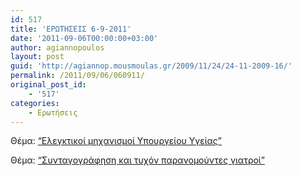 ```yaml
---
id: 517
title: 'ΕΡΩΤΗΣΕΙΣ 6-9-2011'
date: '2011-09-06T00:00:00+03:00'
author: agiannopoulos
layout: post
guid: 'http://agiannop.mousmoulas.gr/2009/11/24/24-11-2009-16/'
permalink: /2011/09/06/060911/
original_post_id:
    - '517'
categories:
    - Ερωτήσεις
---
```


Θέμα: [“Ελεγκτικοί μηχανισμοί Υπουργείου Υγείας”](/wp-content/uploads/2009/11/06092011_elegktikoi_mixanismoi_yy.pdf)

Θέμα: [“Συνταγογράφηση και τυχόν παρανομούντες γιατροί”](/wp-content/uploads/2009/11/06092011_paranomi_syntagografisi.pdf)